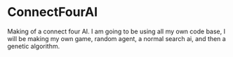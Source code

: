 # ConnectFourAI
Making of a connect four AI. I am going to be using all my own code base, I will be making my own game, random agent, a normal search ai, and then a genetic algorithm.
